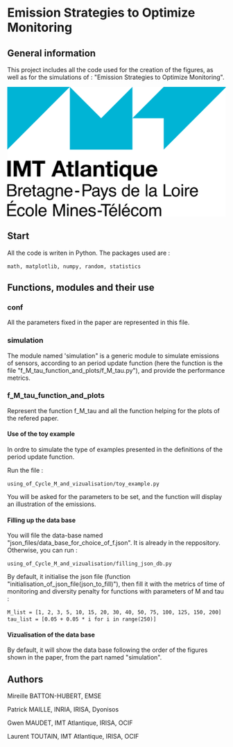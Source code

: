 # Emission Strategies to Optimize Monitoring

## General information
This project includes all the code used for the creation of the figures, as well as for the simulations of : "Emission Strategies to Optimize Monitoring". 

![](https://github.com/gwenmaudet/emission_strategies_to_optimize_monitoring/blob/master/images/Logo_IMT_Atlantique.png)


## Start
All the code is writen in Python. The packages used are :

    math, matplotlib, numpy, random, statistics
    
## Functions, modules and their use
### conf
All the parameters fixed in the paper are represented in this file.

### simulation
The module named 'simulation" is a generic module to simulate emissions of sensors, according to an period update function (here the function is the file "f_M_tau_function_and_plots/f_M_tau.py"), and provide the performance metrics.

### f_M_tau_function_and_plots
Represent the function f_M_tau and all the function helping for the plots of the refered paper.
#### Use of the toy example
In ordre to simulate the type of examples presented in the definitions of the period update function.

Run the file :
```
using_of_Cycle_M_and_vizualisation/toy_example.py
```
You will be asked for the parameters to be set, and the function will display an illustration of the emissions.
#### Filling up the data base
You will file the data-base named "json_files/data_base_for_choice_of_f.json". It is already in the reppository. Otherwise, you can run :
```
using_of_Cycle_M_and_vizualisation/filling_json_db.py
```
By default, it initialise the json file (function "initialisation_of_json_file(json_to_fill)"), then fill it with the metrics of time of monitoring and diversity penalty for functions with parameters of M and tau : 
```
M_list = [1, 2, 3, 5, 10, 15, 20, 30, 40, 50, 75, 100, 125, 150, 200]
tau_list = [0.05 + 0.05 * i for i in range(250)]
```

#### Vizualisation of the data base 
By default, it will show the data base following the order of the figures shown in the paper, from the part named "simulation".


## Authors
Mireille BATTON-HUBERT, EMSE

Patrick MAILLE, INRIA, IRISA, Dyonisos

Gwen MAUDET, IMT Atlantique, IRISA, OCIF

Laurent TOUTAIN, IMT Atlantique, IRISA, OCIF


